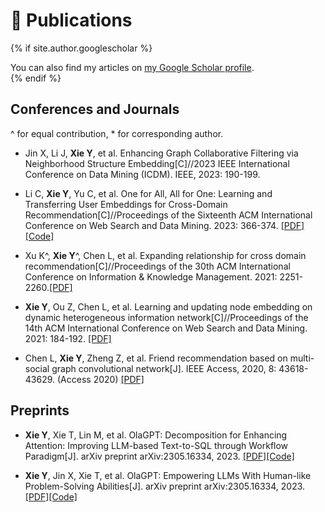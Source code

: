 # 📝 Publications 

{% if site.author.googlescholar %}
  <div class="wordwrap">You can also find my articles on <a href="{{https://scholar.google.com/citations?hl=zh-CN&user=X1C6BLwAAAAJ}}">my Google Scholar profile</a>.</div>
{% endif %}

<!-- {% include base_path %}

{% for post in site.publications reversed %}
  {% include archive-single.html %}
{% endfor %} --> 
<!-- 📚 -->
<!-- 📄 -->

## Conferences and Journals
^ for equal contribution, * for corresponding author. 

- Jin X, Li J, **Xie Y**, et al. Enhancing Graph Collaborative Filtering via Neighborhood Structure Embedding[C]//2023 IEEE International Conference on Data Mining (ICDM). IEEE, 2023: 190-199.

- Li C, **Xie Y**, Yu C, et al. One for All, All for One: Learning and Transferring User Embeddings for Cross-Domain Recommendation[C]//Proceedings of the Sixteenth ACM International Conference on Web Search and Data Mining. 2023: 366-374.
[[PDF]](https://arxiv.org/abs/2211.11964)[[Code]](https://github.com/Chain123/CAT-ART)

- Xu K^, **Xie Y**^, Chen L, et al. Expanding relationship for cross domain recommendation[C]//Proceedings of the 30th ACM International Conference on Information & Knowledge Management. 2021: 2251-2260.[[PDF]](https://dl.acm.org/doi/abs/10.1145/3459637.3482429)

- **Xie Y**, Ou Z, Chen L, et al. Learning and updating node embedding on dynamic heterogeneous information network[C]//Proceedings of the 14th ACM International Conference on Web Search and Data Mining. 2021: 184-192. [[PDF]](https://dl.acm.org/doi/10.1145/3437963.3441745)

- Chen L, **Xie Y**, Zheng Z, et al. Friend recommendation based on multi-social graph convolutional network[J]. IEEE Access, 2020, 8: 43618-43629. (Access 2020) [[PDF]](https://ieeexplore.ieee.org/document/9019700)


## Preprints
- **Xie Y**, Xie T, Lin M, et al. OlaGPT: Decomposition for Enhancing Attention: Improving LLM-based Text-to-SQL through Workflow Paradigm[J]. arXiv preprint arXiv:2305.16334, 2023.
[[PDF]](https://arxiv.org/abs/2402.10671)[[Code]](https://github.com/FlyingFeather/DEA-SQL)

- **Xie Y**, Jin X, Xie T, et al. OlaGPT: Empowering LLMs With Human-like Problem-Solving Abilities[J]. arXiv preprint arXiv:2305.16334, 2023.
[[PDF]](https://arxiv.org/abs/2305.16334)[[Code]](https://github.com/chachalin/OlaGPT)
